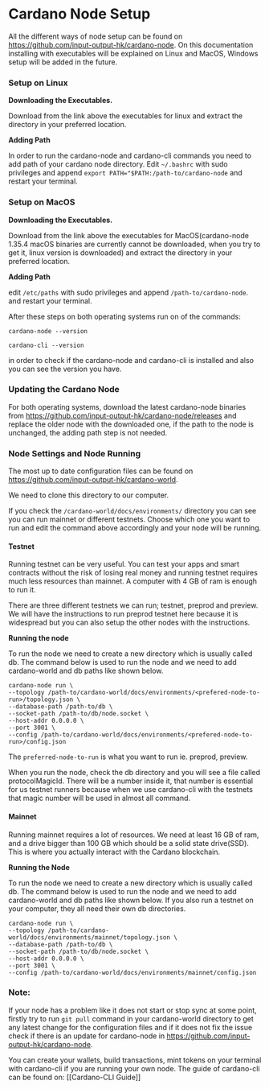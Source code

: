 # Cardano Node Setup

All the different ways of node setup can be found on https://github.com/input-output-hk/cardano-node. On this documentation installing with executables will be explained on Linux and MacOS, Windows setup will be added in the future.

### Setup on Linux

**Downloading the Executables.**

Download from the link above the executables for linux and extract the directory in your preferred location.

**Adding Path**

In order to run the cardano-node and cardano-cli commands you need to add path of your cardano node directory. Edit `~/.bashrc` with sudo privileges and append `export PATH="$PATH:/path-to/cardano-node` and restart your terminal.

### Setup on MacOS

**Downloading the Executables.**

Download from the link above the executables for MacOS(cardano-node 1.35.4 macOS binaries are currently cannot be downloaded, when you try to get it, linux version is downloaded) and extract the directory in your preferred location.

**Adding Path**

edit `/etc/paths` with sudo privileges and append `/path-to/cardano-node`. and restart your terminal.

After these steps on both operating systems run on of the commands:

```shell
cardano-node --version
```

```shell
cardano-cli --version
```

in order to check if the cardano-node and cardano-cli is installed and also you can see the version you have.

### Updating the Cardano Node

For both operating systems, download the latest cardano-node binaries from https://github.com/input-output-hk/cardano-node/releases and replace the older node with the downloaded one, if the path to the node is unchanged, the adding path step is not needed.

### Node Settings and Node Running

The most up to date configuration files can be found on https://github.com/input-output-hk/cardano-world.

We need to clone this directory to our computer.

If you check the `/cardano-world/docs/environments/` directory you can see you can run mainnet or different testnets. Choose which one you want to run and edit the command above accordingly and your node will be running.

#### Testnet

Running testnet can be very useful. You can test your apps and smart contracts without the risk of losing real money and running testnet requires much less resources than mainnet. A computer with 4 GB of ram is enough to run it.

There are three different testnets we can run; testnet, preprod and preview. We will have the instructions to run preprod testnet here because it is widespread but you can also setup the other nodes with the instructions.

**Running the node**

To run the node we need to create a new directory which is usually called db. The command below is used to run the node and we need to add cardano-world and db paths like shown below.

```shell
cardano-node run \
--topology /path-to/cardano-world/docs/environments/<prefered-node-to-run>/topology.json \
--database-path /path-to/db \
--socket-path /path-to/db/node.socket \
--host-addr 0.0.0.0 \
--port 3001 \
--config /path-to/cardano-world/docs/environments/<prefered-node-to-run>/config.json
```

The `preferred-node-to-run` is what you want to run ie. preprod, preview.

When you run the node, check the db directory and you will see a file called protocolMagicId. There will be a number inside it, that number is essential for us testnet runners because when we use cardano-cli with the testnets that magic number will be used in almost all command.

#### Mainnet

Running mainnet requires a lot of resources. We need at least 16 GB of ram, and a drive bigger than 100 GB which should be a solid state drive(SSD). This is where you actually interact with the Cardano blockchain.

**Running the Node**

To run the node we need to create a new directory which is usually called db. The command below is used to run the node and we need to add cardano-world and db paths like shown below. If you also run a testnet on your computer, they all need their own db directories.

```shell
cardano-node run \
--topology /path-to/cardano-world/docs/environments/mainnet/topology.json \
--database-path /path-to/db \
--socket-path /path-to/db/node.socket \
--host-addr 0.0.0.0 \
--port 3001 \
--config /path-to/cardano-world/docs/environments/mainnet/config.json
```

### Note:

If your node has a problem like it does not start or stop sync at some point, firstly try to run `git pull` command in your cardano-world directory to get any latest change for the configuration files and if it does not fix the issue check if there is an update for cardano-node in https://github.com/input-output-hk/cardano-node.

You can create your wallets, build transactions, mint tokens on your terminal with cardano-cli if you are running your own node. The guide of cardano-cli can be found on: \[\[Cardano-CLI Guide]]
